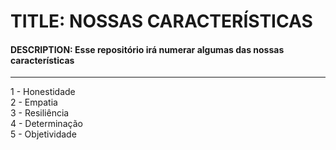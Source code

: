 # TITLE: NOSSAS CARACTERÍSTICAS

#### DESCRIPTION: Esse repositório irá numerar algumas das nossas características

---

1 - Honestidade<br>
2 - Empatia<br>
3 - Resiliência<br>
4 - Determinação<br>
5 - Objetividade<br>
